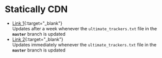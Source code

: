 <!-- THIS FILE IS GENERATED! DO NOT DIRECTLY EDIT IT! -->
# Statically CDN

* [Link 1](https://cdn.statically.io/gh/FlawlessCasual17/UltimateBTTrackersList/master/ultimate_trackers.txt){:target="_blank"}
  <br /> Updates after a week whenever the `ultimate_trackers.txt` file in the **`master`** branch is updated
* [Link 2](https://cdn.statically.io/gh/FlawlessCasual17/UltimateBTTrackersList/HEAD/ultimate_trackers.txt){:target="_blank"}
  <br /> Updates immediately whenever the `ultimate_trackers.txt` file in the **`master`** branch is updated

